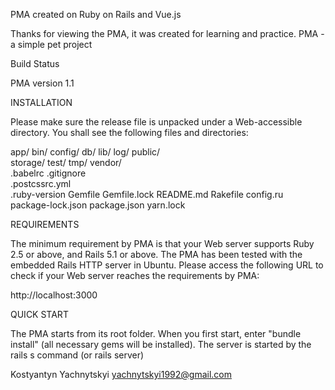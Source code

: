 

PMA created on Ruby on Rails and Vue.js

Thanks for viewing the PMA, it was created for learning and practice. PMA - a simple pet project

Build Status

PMA version 1.1

INSTALLATION

Please make sure the release file is unpacked under a Web-accessible directory. You shall see the following files and directories:

app/
bin/
config/
db/
lib/
log/
public/  
storage/
test/
tmp/
vendor/  
.babelrc
.gitignore  
.postcssrc.yml  
.ruby-version
Gemfile
Gemfile.lock
README.md
Rakefile
config.ru  
package-lock.json
package.json 
yarn.lock

REQUIREMENTS

The minimum requirement by PMA is that your Web server supports Ruby 2.5 or above, and Rails 5.1 or above. The PMA has been tested with the embedded Rails HTTP server in Ubuntu. Please access the following URL to check if your Web server reaches the requirements by PMA:

http://localhost:3000

QUICK START

The PMA starts from its root folder. When you first start, enter "bundle install" (all necessary gems will be installed). The server is started by the rails s command (or rails server)

Kostyantyn Yachnytskyi yachnytskyi1992@gmail.com


